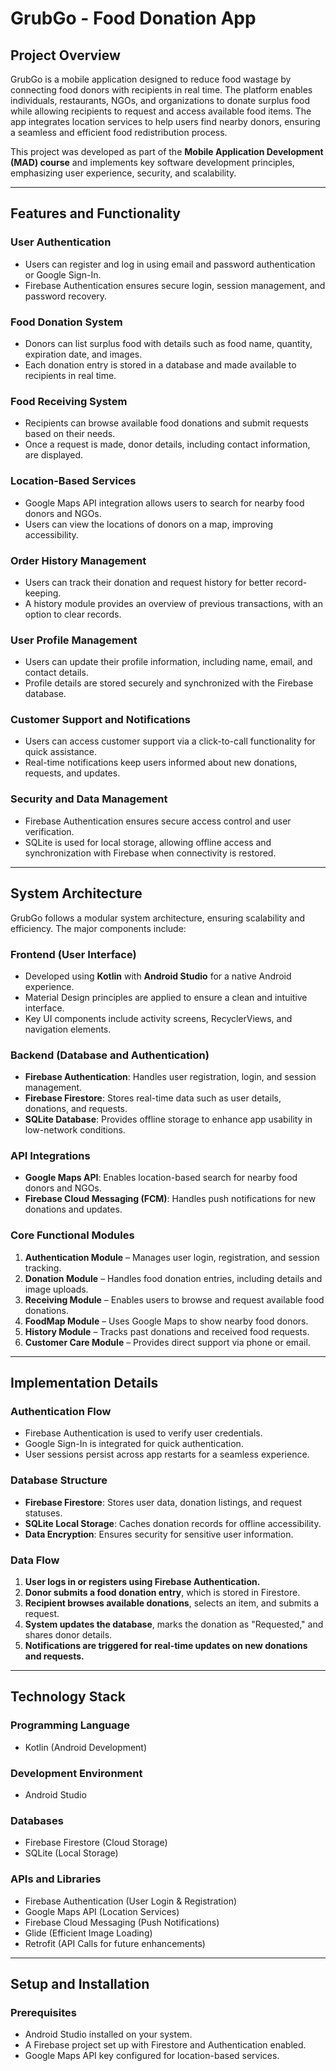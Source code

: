 # **GrubGo - Food Donation App**

## **Project Overview**  

GrubGo is a mobile application designed to reduce food wastage by connecting food donors with recipients in real time. The platform enables individuals, restaurants, NGOs, and organizations to donate surplus food while allowing recipients to request and access available food items. The app integrates location services to help users find nearby donors, ensuring a seamless and efficient food redistribution process.  

This project was developed as part of the **Mobile Application Development (MAD) course** and implements key software development principles, emphasizing user experience, security, and scalability.

---

## **Features and Functionality**  

### **User Authentication**  
- Users can register and log in using email and password authentication or Google Sign-In.  
- Firebase Authentication ensures secure login, session management, and password recovery.  

### **Food Donation System**  
- Donors can list surplus food with details such as food name, quantity, expiration date, and images.  
- Each donation entry is stored in a database and made available to recipients in real time.  

### **Food Receiving System**  
- Recipients can browse available food donations and submit requests based on their needs.  
- Once a request is made, donor details, including contact information, are displayed.  

### **Location-Based Services**  
- Google Maps API integration allows users to search for nearby food donors and NGOs.  
- Users can view the locations of donors on a map, improving accessibility.  

### **Order History Management**  
- Users can track their donation and request history for better record-keeping.  
- A history module provides an overview of previous transactions, with an option to clear records.  

### **User Profile Management**  
- Users can update their profile information, including name, email, and contact details.  
- Profile details are stored securely and synchronized with the Firebase database.  

### **Customer Support and Notifications**  
- Users can access customer support via a click-to-call functionality for quick assistance.  
- Real-time notifications keep users informed about new donations, requests, and updates.  

### **Security and Data Management**  
- Firebase Authentication ensures secure access control and user verification.  
- SQLite is used for local storage, allowing offline access and synchronization with Firebase when connectivity is restored.  

---

## **System Architecture**  

GrubGo follows a modular system architecture, ensuring scalability and efficiency. The major components include:

### **Frontend (User Interface)**
- Developed using **Kotlin** with **Android Studio** for a native Android experience.  
- Material Design principles are applied to ensure a clean and intuitive interface.  
- Key UI components include activity screens, RecyclerViews, and navigation elements.  

### **Backend (Database and Authentication)**  
- **Firebase Authentication**: Handles user registration, login, and session management.  
- **Firebase Firestore**: Stores real-time data such as user details, donations, and requests.  
- **SQLite Database**: Provides offline storage to enhance app usability in low-network conditions.  

### **API Integrations**
- **Google Maps API**: Enables location-based search for nearby food donors and NGOs.  
- **Firebase Cloud Messaging (FCM)**: Handles push notifications for new donations and updates.  

### **Core Functional Modules**
1. **Authentication Module** – Manages user login, registration, and session tracking.  
2. **Donation Module** – Handles food donation entries, including details and image uploads.  
3. **Receiving Module** – Enables users to browse and request available food donations.  
4. **FoodMap Module** – Uses Google Maps to show nearby food donors.  
5. **History Module** – Tracks past donations and received food requests.  
6. **Customer Care Module** – Provides direct support via phone or email.  

---

## **Implementation Details**  

### **Authentication Flow**  
- Firebase Authentication is used to verify user credentials.  
- Google Sign-In is integrated for quick authentication.  
- User sessions persist across app restarts for a seamless experience.  

### **Database Structure**  
- **Firebase Firestore**: Stores user data, donation listings, and request statuses.  
- **SQLite Local Storage**: Caches donation records for offline accessibility.  
- **Data Encryption**: Ensures security for sensitive user information.  

### **Data Flow**  
1. **User logs in or registers using Firebase Authentication.**  
2. **Donor submits a food donation entry**, which is stored in Firestore.  
3. **Recipient browses available donations**, selects an item, and submits a request.  
4. **System updates the database**, marks the donation as "Requested," and shares donor details.  
5. **Notifications are triggered for real-time updates on new donations and requests.**  

---

## **Technology Stack**  

### **Programming Language**  
- Kotlin (Android Development)  

### **Development Environment**  
- Android Studio  

### **Databases**  
- Firebase Firestore (Cloud Storage)  
- SQLite (Local Storage)  

### **APIs and Libraries**  
- Firebase Authentication (User Login & Registration)  
- Google Maps API (Location Services)  
- Firebase Cloud Messaging (Push Notifications)  
- Glide (Efficient Image Loading)  
- Retrofit (API Calls for future enhancements)  

---

## **Setup and Installation**  

### **Prerequisites**  
- Android Studio installed on your system.  
- A Firebase project set up with Firestore and Authentication enabled.  
- Google Maps API key configured for location-based services.  

